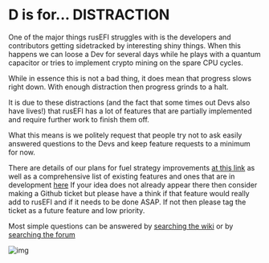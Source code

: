 # D is for... **DISTRACTION**

One of the major things rusEFI struggles with is the developers and contributors getting sidetracked by interesting shiny things. 
When this happens we can loose a Dev for several days while he plays with a quantum capacitor or tries to implement crypto mining on the spare CPU cycles. 

While in essence this is not a bad thing, it does mean that progress slows right down. With enough distraction then progress grinds to a halt. 

It is due to these distractions (and the fact that some times out Devs also have lives!) that rusEFI has a lot of features that are partially implemented and require further work to finish them off. 

What this means is we politely request that people try not to ask easily answered questions to the Devs and keep feature requests to a minimum for now. 

There are details of our plans for fuel strategy improvements [at this link](Roadmap_Fuel) as well as a comprehensive list of existing features and ones that are in development [here](Dev_Status)
If your idea does not already appear there then consider making a Github ticket but please have a think if that feature would really add to rusEFI and if it needs to be done ASAP. If not then please tag the ticket as a future feature and low priority. 

Most simple questions can be answered by [searching the wiki](HOWTO-Search-on-rusEFI-wiki) or by [searching the forum](https://rusefi.com/forum/search.php)

![img](ATdistraction.png)